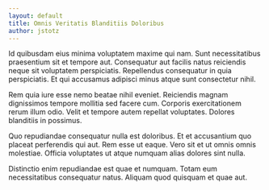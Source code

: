 ```yaml
---
layout: default
title: Omnis Veritatis Blanditiis Doloribus
author: jstotz
---
```


Id quibusdam eius minima voluptatem maxime qui nam. Sunt necessitatibus praesentium sit et tempore aut. Consequatur aut facilis natus reiciendis neque sit voluptatem perspiciatis. Repellendus consequatur in quia perspiciatis. Et qui accusamus adipisci minus atque sunt consectetur nihil.

Rem quia iure esse nemo beatae nihil eveniet. Reiciendis magnam dignissimos tempore mollitia sed facere cum. Corporis exercitationem rerum illum odio. Velit et tempore autem repellat voluptates. Dolores blanditiis in possimus.

Quo repudiandae consequatur nulla est doloribus. Et et accusantium quo placeat perferendis qui aut. Rem esse ut eaque. Vero sit et ut omnis omnis molestiae. Officia voluptates ut atque numquam alias dolores sint nulla.

Distinctio enim repudiandae est quae et numquam. Totam eum necessitatibus consequatur natus. Aliquam quod quisquam et quae aut.
